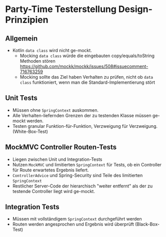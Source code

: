 # Party-Time Testerstellung Design-Prinzipien

## Allgemein

- Kotlin `data class` wird nicht ge-mockt.
  - Mocking `data class` würde die eingebauten copy/equals/toString Methoden stören https://github.com/mockk/mockk/issues/508#issuecomment-716763259
  - Mocking sollte das Ziel haben Verhalten zu prüfen, nicht ob `data class` funktioniert, wenn man die Standard-Implementierung stört

## Unit Tests

- Müssen ohne `SpringContext` auskommen.
- Alle Verhalten-liefernden Grenzen der zu testenden Klasse müssen ge-mockt werden.
- Testen granular Funktion-für-Funktion, Verzweigung für Verzweigung. (White-Box-Test)

## MockMVC Controller Routen-Tests

- Liegen zwischen Unit und Integration-Tests
- Nutzen `MockMVC` und limitierten `SpringContext` für Tests, ob ein Controller für Route erwartetes Ergebnis liefert.
- `ControllerAdvice` und Spring-Security sind Teile des limitierten `SpringContext`
- Restlicher Server-Code der hierarchisch "weiter entfernt" als der zu testende Controller liegt wird ge-mockt.

## Integration Tests

- Müssen mit vollständigem `SpringContext` durchgeführt werden
- Routen werden angesprochen und Ergebnis wird überprüft (Black-Box-Test)

